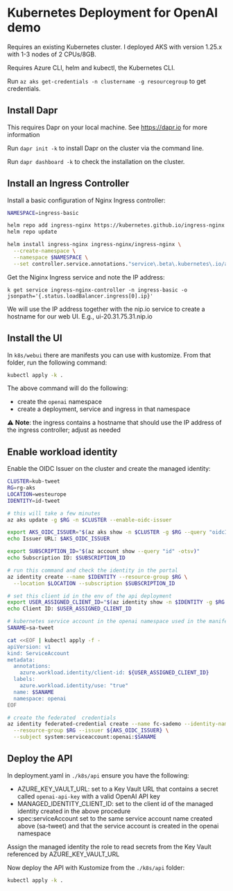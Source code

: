 # Kubernetes Deployment for OpenAI demo

Requires an existing Kubernetes cluster. I deployed AKS with version 1.25.x with 1-3 nodes of 2 CPUs/8GB.

Requires Azure CLI, helm and kubectl, the Kubernetes CLI.

Run `az aks get-credentials -n clustername -g resourcegroup` to get credentials.

## Install Dapr

This requires Dapr on your local machine. See https://dapr.io for more information

Run `dapr init -k` to install Dapr on the cluster via the command line.

Run `dapr dashboard -k` to check the installation on the cluster.

## Install an Ingress Controller

Install a basic configuration of Nginx Ingress controller:

```bash
NAMESPACE=ingress-basic

helm repo add ingress-nginx https://kubernetes.github.io/ingress-nginx
helm repo update

helm install ingress-nginx ingress-nginx/ingress-nginx \
  --create-namespace \
  --namespace $NAMESPACE \
  --set controller.service.annotations."service\.beta\.kubernetes\.io/azure-load-balancer-health-probe-request-path"=/healthz
```

Get the Niginx Ingress service and note the IP address:

`k get service ingress-nginx-controller -n ingress-basic -o jsonpath='{.status.loadBalancer.ingress[0].ip}'`

We will use the IP address together with the nip.io service to create a hostname for our web UI. E.g., ui-20.31.75.31.nip.io

## Install the UI

In `k8s/webui` there are manifests you can use with kustomize. From that folder, run the following command:

```bash
kubectl apply -k .
```

The above command will do the following:
- create the `openai` namespace
- create a deployment, service and ingress in that namespace

⚠️ **Note**: the ingress contains a hostname that should use the IP address of the ingress controller; adjust as needed

## Enable workload identity

Enable the OIDC Issuer on the cluster and create the managed identity:

```bash
CLUSTER=kub-tweet
RG=rg-aks
LOCATION=westeurope
IDENTITY=id-tweet

# this will take a few minutes
az aks update -g $RG -n $CLUSTER --enable-oidc-issuer

export AKS_OIDC_ISSUER="$(az aks show -n $CLUSTER -g $RG --query "oidcIssuerProfile.issuerUrl" -otsv)"
echo Issuer URL: $AKS_OIDC_ISSUER

export SUBSCRIPTION_ID="$(az account show --query "id" -otsv)"
echo Subscription ID: $SUBSCRIPTION_ID

# run this command and check the identity in the portal
az identity create --name $IDENTITY --resource-group $RG \
  --location $LOCATION --subscription $SUBSCRIPTION_ID

# set this client id in the env of the api deployment
export USER_ASSIGNED_CLIENT_ID="$(az identity show -n $IDENTITY -g $RG --query "clientId" -otsv)"
echo Client ID: $USER_ASSIGNED_CLIENT_ID

# kubernetes service account in the openai namespace used in the manifests
SANAME=sa-tweet

cat <<EOF | kubectl apply -f -
apiVersion: v1
kind: ServiceAccount
metadata:
  annotations:
    azure.workload.identity/client-id: ${USER_ASSIGNED_CLIENT_ID}
  labels:
    azure.workload.identity/use: "true"
  name: $SANAME
  namespace: openai
EOF

# create the federated  credentials
az identity federated-credential create --name fc-sademo --identity-name $IDENTITY \
  --resource-group $RG --issuer ${AKS_OIDC_ISSUER} \
  --subject system:serviceaccount:openai:$SANAME

```

## Deploy the API

In deployment.yaml in `./k8s/api` ensure you have the following:
- AZURE_KEY_VAULT_URL: set to a Key Vault URL that contains a secret called `openai-api-key` with a valid OpenAI API key
- MANAGED_IDENTITY_CLIENT_ID: set to the client id of the managed identity created in the above procedure
- spec:serviceAccount set to the same service account name created above (sa-tweet) and that the service account is created in the openai namespace

Assign the managed identity the role to read secrets from the Key Vault referenced by AZURE_KEY_VAULT_URL

Now deploy the API with Kustomize from the `./k8s/api` folder:

```bash
kubectl apply -k .
```






